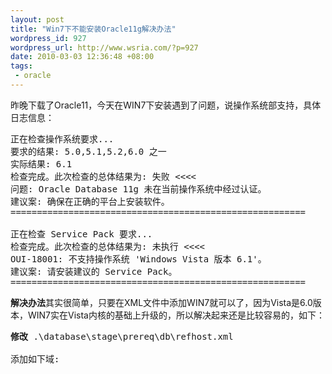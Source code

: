```yaml
--- 
layout: post
title: "Win7下不能安装Oracle11g解决办法"
wordpress_id: 927
wordpress_url: http://www.wsria.com/?p=927
date: 2010-03-03 12:36:48 +08:00
tags: 
 - oracle
---
```

昨晚下载了Oracle11，今天在WIN7下安装遇到了问题，说操作系统部支持，具体日志信息：
<pre>正在检查操作系统要求...
要求的结果: 5.0,5.1,5.2,6.0 之一
实际结果: 6.1
检查完成。此次检查的总体结果为: 失败 &lt;&lt;&lt;&lt;
问题: Oracle Database 11g 未在当前操作系统中经过认证。
建议案: 确保在正确的平台上安装软件。
========================================================

正在检查 Service Pack 要求...
检查完成。此次检查的总体结果为: 未执行 &lt;&lt;&lt;&lt;
OUI-18001: 不支持操作系统 'Windows Vista 版本 6.1'。
建议案: 请安装建议的 Service Pack。
========================================================</pre>
<strong>解决办法</strong>其实很简单，只要在XML文件中添加WIN7就可以了，因为Vista是6.0版本，WIN7实在Vista内核的基础上升级的，所以解决起来还是比较容易的，如下：
<!--more-->
<pre><strong>修改</strong> .\database\stage\prereq\db\refhost.xml

添加如下域:
<pre class="brush: xml">
<!--Microsoft Windows 7-->
<OPERATING_SYSTEM>
  <VERSION VALUE="6.1"/>
</OPERATING_SYSTEM>
</pre>
</pre>
